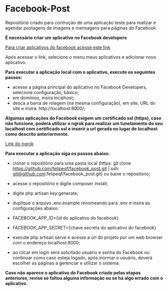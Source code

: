 # Facebook-Post
Repositório criado para contrução de uma aplicação teste para realizar e agendar postagens de imagens e mensagens para páginas do Facebook.

**É necessário criar um aplicativo no Facebook developers**

[Para criar aplicativos do facebook acesse este link](https://developers.facebook.com)

Após acessar o link, selecione o menu meus aplicativos e adicionar novo aplicativo.

**Para executar a aplicação local com o aplicativo, execute os seguintes passos:** 

- acesse a página principal do aplicativo no Facebook Developers, selecione configuração, básico;
- em domínios, insira localhost;
- desca a barra de rolagem (na mesma configuração), em site, URL do site e insira: http://localhost:8000/;

**Algumas aplicações do Facebook exigem um certificado ssl (https), caso não funcione, poderá utilizar o ngrok para realizar um tunelamento do seu localhost com certificado ssl e inserir a url gerada no lugar de localhost como descrito anteriormente.**

[Link do ngrok](https://ngrok.com/)

**Para executar a aplicação siga os passos abaixo:**

- clonar o repositório para uma pasta local (https: git clone https://github.com/felipeqf/facebook_post.git | ssh: git@github.com:felipeqf/facebook_post.git) ou baixe o repositório;
- acesse o repositório e digite composer install;
- digite php artisan key:generate;
- duplique o arquivo .env.example renomeando para .env e insira as configurações abaixo:

- FACEBOOK_APP_ID={id do aplicativo do facebook}
- FACEBOOK_APP_SECRET={chave secreta do aplicativo do facebook}

- execute php artisan serve e acesse a url do projeto por um web browser com o endereço localhost:8000;
- ao clicar em login será solicitado usuário e senha do Facebook ou continuar como caso esteja logado, após inormar o usuário, deverá escolher as páginas a gerenciar e utilizar o sistema.

**Caso não aparece o aplicativo do Facebook criado pelas etapas anteriores, revise se faltou alguma informação ou se há algo errado com o aplicativo.**







